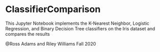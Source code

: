 # ClassifierComparison
This Jupyter Notebook implements the K-Nearest Neighbor, Logistic Regression, and Binary Decision Tree classifiers on the Iris dataset and compares the results

@Ross Adams and Riley Williams
Fall 2020
